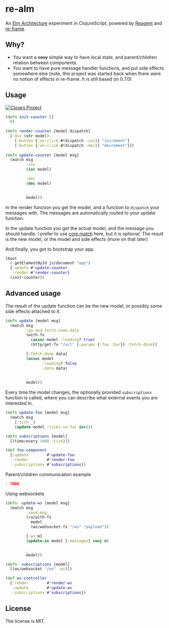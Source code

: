 # re-alm

An [Elm Architecture](https://guide.elm-lang.org/architecture/) experiment in ClojureScript, powered by [Reagent](http://reagent-project.github.io/) and [re-frame](https://github.com/Day8/re-frame).
 
## Why?

- You want a ~~easy~~ simple way to have local state, and parent/children relation between components.
- You want to have pure message handler functions, and put side effects somewhere else (note, this project was started back when there were no notion of effects in re-frame. It is still based on 0.7.0)

## Usage

[![Clojars Project](https://img.shields.io/clojars/v/re-alm.svg)](https://clojars.org/re-alm)

```clojure
(defn init-counter []
  0)
  
(defn render-counter [model dispatch]
  [:div (str model)
    [:button {:on-click #(dispatch :inc)} "increment"]
    [:button {:on-click #(dispatch :dec)} "decrement"]])
    
(defn update-counter [model msg]
  (match msg
         :inc
         (inc model)

         :dec
         (dec model)

         _
         model))
```

In the render function you get the model, and a function to `dispatch` your messages with. The messages are automatically routed to your update function. 

In the update function you get the actual model, and the message you should handle. I prefer to use [core.match](https://github.com/clojure/core.match) here, but it is optional. The result is the new model, or the model and side effects (more on that later)

And finally, you got to bootstrap your app.

 ```clojure
 (boot
   (.getElementById js/document "app")
   {:update #'update-counter
    :render #'render-counter}
   (init-counter))
```

## Advanced usage

The result of the update function can be the new model, or possibly some side effects attached to it.

```clojure
(defn update [model msg]
  (match msg
         :go-and-fetch-some-data
         (with-fx
           (assoc model :loading? true)
           (http/get-fx "/url" {:params {:foo :bar}} :fetch-done))

         [:fetch-done data]
         (assoc model
                :loading? false
                :data data)
                
         _
         model))
```

Every time the model changes, the optionally provided `subscriptions` function is called, where you can describe what external events you are interested in.

```clojure
(defn update-foo [model msg]
  (match msg
    [:tick _]
    (update model :ticks-so-far inc)))

(defn subscriptions [model]
  [(time/every 1000 :tick)])

(def foo-component
  {:update        #'update-foo
   :render        #'render-foo
   :subscriptions #'subscriptions})
```

Parent/children communication example

```clojure
; TODO
```

Using websockets

```clojure
(defn- update-ws [model msg]
  (match msg
         :send-msg
         (ra/with-fx
           model
           (ws/websocket-fx "/ws" "payload"))

         [:ws m]
         (update-in model [:messages] conj m)

         _
         model))

(defn- subscriptions [model]
  [(ws/websocket "/ws" :ws)])

(def ws-controller
  {:render        #'render-ws
   :update        #'update-ws
   :subscriptions #'subscriptions})
```

## License

The license is MIT.

